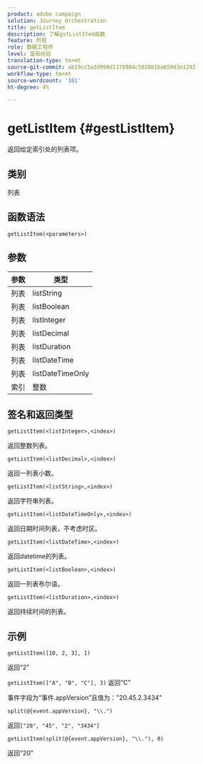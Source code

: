 ```yaml
---
product: adobe campaign
solution: Journey Orchestration
title: getListItem
description: 了解gstListItem函数
feature: 历程
role: 数据工程师
level: 富有经验
translation-type: tm+mt
source-git-commit: ab19cc5a3d998d1178984c5028b1ba650d3e1292
workflow-type: tm+mt
source-wordcount: '101'
ht-degree: 4%

---
```



# getListItem {#gestListItem}

返回给定索引处的列表项。

## 类别

列表

## 函数语法

`getListItem(<parameters>)`

## 参数

| 参数 | 类型 |
|-----------|------------------|
| 列表 | listString |
| 列表 | listBoolean |
| 列表 | listInteger |
| 列表 | listDecimal |
| 列表 | listDuration |
| 列表 | listDateTime |
| 列表 | listDateTimeOnly |
| 索引 | 整数 |

## 签名和返回类型

`getListItem(<listInteger>,<index>)`

返回整数列表。

`getListItem(<listDecimal>,<index>)`

返回一列表小数。

`getListItem(<listString>,<index>)`

返回字符串列表。

`getListItem(<listDateTimeOnly>,<index>)`

返回日期时间列表，不考虑时区。

`getListItem(<listDateTime>,<index>)`

返回datetime的列表。

`getListItem(<listBoolean>,<index>)`

返回一列表布尔语。

`getListItem(<listDuration>,<index>)`

返回持续时间的列表。

## 示例

`getListItem([10, 2, 3], 1)`

返回“2”

`getListItem(["A", "B", "C"], 3)`
返回“C”

事件字段为“事件.appVersion”且值为：&quot;20.45.2.3434&quot;

`split(@{event.appVersion}, "\\.")`

返回`["20", "45", "2", "3434"]`

`getListItem(split(@{event.appVersion}, "\\."), 0)`

返回“20”